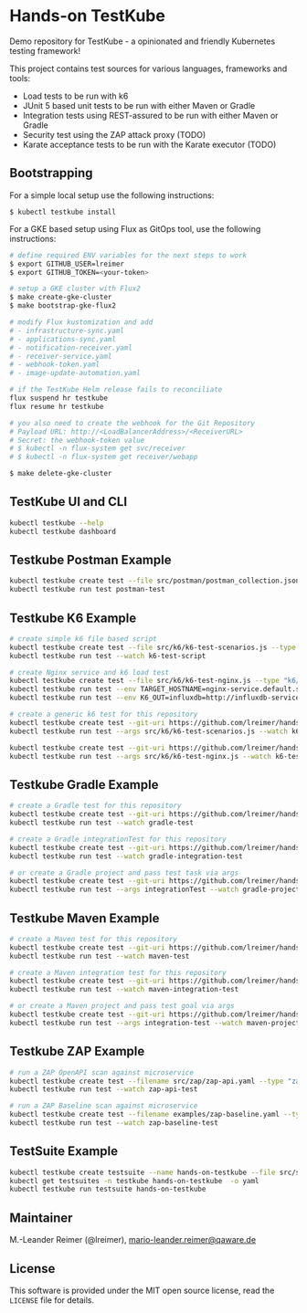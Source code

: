 # Hands-on TestKube

Demo repository for TestKube - a opinionated and friendly Kubernetes testing framework!

This project contains test sources for various languages, frameworks and tools:
- Load tests to be run with k6
- JUnit 5 based unit tests to be run with either Maven or Gradle
- Integration tests using REST-assured to be run with either Maven or Gradle
- Security test using the ZAP attack proxy (TODO)
- Karate acceptance tests to be run with the Karate executor (TODO)

## Bootstrapping

For a simple local setup use the following instructions:
```
$ kubectl testkube install
```

For a GKE based setup using Flux as GitOps tool, use the following instructions:
```bash
# define required ENV variables for the next steps to work
$ export GITHUB_USER=lreimer
$ export GITHUB_TOKEN=<your-token>

# setup a GKE cluster with Flux2
$ make create-gke-cluster
$ make bootstrap-gke-flux2

# modify Flux kustomization and add
# - infrastructure-sync.yaml
# - applications-sync.yaml
# - notification-receiver.yaml
# - receiver-service.yaml
# - webhook-token.yaml
# - image-update-automation.yaml

# if the TestKube Helm release fails to reconciliate
flux suspend hr testkube
flux resume hr testkube

# you also need to create the webhook for the Git Repository
# Payload URL: http://<LoadBalancerAddress>/<ReceiverURL>
# Secret: the webhook-token value
# $ kubectl -n flux-system get svc/receiver
# $ kubectl -n flux-system get receiver/webapp

$ make delete-gke-cluster
```

## TestKube UI and CLI

```bash
kubectl testkube --help 
kubectl testkube dashboard
```

## Testkube Postman Example

```bash
kubectl testkube create test --file src/postman/postman_collection.json --type postman/collection --name postman-test
kubectl testkube run test postman-test
```

## Testkube K6 Example

```bash
# create simple k6 file based script
kubectl testkube create test --file src/k6/k6-test-scenarios.js --type "k6/script" --name k6-test-script
kubectl testkube run test --watch k6-test-script

# create Nginx service and k6 load test
kubectl testkube create test --file src/k6/k6-test-nginx.js --type "k6/script" --name k6-test-nginx
kubectl testkube run test --env TARGET_HOSTNAME=nginx-service.default.svc.cluster.local --watch k6-test-nginx
kubectl testkube run test --env K6_OUT=influxdb=http://influxdb-service:8086/k6 --env TARGET_HOSTNAME=nginx-service.default.svc.cluster.local --watch k6-test-nginx

# create a generic k6 test for this repository
kubectl testkube create test --git-uri https://github.com/lreimer/hands-on-testkube.git --git-branch main --git-path src/k6/ --type "k6/script" --name k6-test-script-git
kubectl testkube run test --args src/k6/k6-test-scenarios.js --watch k6-test-script-git

kubectl testkube create test --git-uri https://github.com/lreimer/hands-on-testkube.git --git-branch main --git-path src/k6/ --type "k6/script" --name k6-test-nginx
kubectl testkube run test --args src/k6/k6-test-nginx.js --watch k6-test-nginx
```

## Testkube Gradle Example

```bash
# create a Gradle test for this repository
kubectl testkube create test --git-uri https://github.com/lreimer/hands-on-testkube.git --git-branch main --type "gradle/test" --name gradle-test
kubectl testkube run test --watch gradle-test

# create a Gradle integrationTest for this repository
kubectl testkube create test --git-uri https://github.com/lreimer/hands-on-testkube.git --git-branch main --type "gradle/integrationTest" --name gradle-integration-test
kubectl testkube run test --watch gradle-integration-test

# or create a Gradle project and pass test task via args
kubectl testkube create test --git-uri https://github.com/lreimer/hands-on-testkube.git --git-branch main --type "gradle/project" --name gradle-project
kubectl testkube run test --args integrationTest --watch gradle-project
```

## Testkube Maven Example

```bash
# create a Maven test for this repository
kubectl testkube create test --git-uri https://github.com/lreimer/hands-on-testkube.git --git-branch main --type "maven/test" --name maven-test
kubectl testkube run test --watch maven-test

# create a Maven integration test for this repository
kubectl testkube create test --git-uri https://github.com/lreimer/hands-on-testkube.git --git-branch main --type "maven/integration-test" --name maven-integration-test
kubectl testkube run test --watch maven-integration-test

# or create a Maven project and pass test goal via args
kubectl testkube create test --git-uri https://github.com/lreimer/hands-on-testkube.git --git-branch main --type "maven/project" --name maven-project
kubectl testkube run test --args integration-test --watch maven-project
```

## Testkube ZAP Example

```bash
# run a ZAP OpenAPI scan against microservice
kubectl testkube create test --filename src/zap/zap-api.yaml --type "zap/api" --name zap-api-test
kubectl testkube run test --watch zap-api-test

# run a ZAP Baseline scan against microservice
kubectl testkube create test --filename examples/zap-baseline.yaml --type "zap/baseline" --name zap-baseline-test
kubectl testkube run test --watch zap-baseline-test
```

## TestSuite Example

```bash
kubectl testkube create testsuite --name hands-on-testkube --file src/suite.json
kubectl get testsuites -n testkube hands-on-testkube  -o yaml
kubectl testkube run testsuite hands-on-testkube
```


## Maintainer

M.-Leander Reimer (@lreimer), <mario-leander.reimer@qaware.de>

## License

This software is provided under the MIT open source license, read the `LICENSE`
file for details.